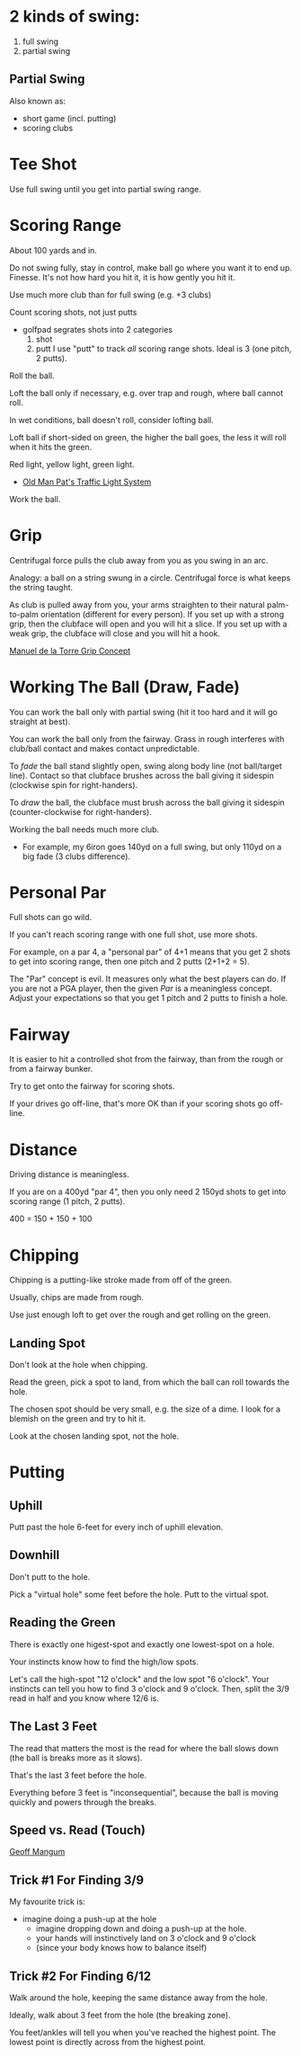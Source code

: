 # 2 kinds of swing:
1. full swing
2. partial swing

## Partial Swing
Also known as:
- short game (incl. putting)
- scoring clubs

# Tee Shot
Use full swing until you get into partial swing range.

# Scoring Range
About 100 yards and in.

Do not swing fully, stay in control, make ball go where you want it to end up.  Finesse.  It's not how hard you hit it, it is how gently you hit it.

Use much more club than for full swing (e.g. +3 clubs)

Count scoring shots, not just putts
- golfpad segrates shots into 2 categories
	1. shot
	2. putt
I use "putt" to track *all* scoring range shots.  Ideal is 3 (one pitch, 2 putts).

Roll the ball.

Loft the ball only if necessary, e.g. over trap and rough, where ball cannot roll.

In wet conditions, ball doesn't roll, consider lofting ball.

Loft ball if short-sided on green, the higher the ball goes, the less it will roll when it hits the green.

Red light, yellow light, green light.
- [Old Man Pat's Traffic Light System](https://www.youtube.com/watch?v=gfjccRUutkg)

Work the ball.

# Grip
Centrifugal force pulls the club away from you as you swing in an arc.  

Analogy: a ball on a string swung in a circle. Centrifugal force is what keeps the string taught.

As club is pulled away from you, your arms straighten to their natural palm-to-palm orientation (different for every person).  If you set up with a strong grip, then the clubface will open and you will hit a slice.  If you set up with a weak grip, the clubface will close and you will hit a hook.

[Manuel de la Torre Grip Concept](https://www.youtube.com/watch?v=3U7NjIssYzc)

# Working The Ball (Draw, Fade)
You can work the ball only with partial swing (hit it too hard and it will go straight at best).

You can work the ball only from the fairway.  Grass in rough interferes with club/ball contact and makes contact unpredictable.

To *fade* the ball stand slightly open, swing along body line (not ball/target line).  Contact so that clubface brushes across the ball giving it sidespin (clockwise spin for right-handers).

To *draw* the ball, the clubface must brush across the ball giving it sidespin (counter-clockwise for right-handers).

Working the ball needs much more club.
- For example, my 6iron goes 140yd on a full swing, but only 110yd on a big fade (3 clubs difference).

# Personal Par
Full shots can go wild.

If you can't reach scoring range with one full shot, use more shots.

For example, on a par 4, a "personal par" of 4+1 means that you get 2 shots to get into scoring range, then one pitch and 2 putts (2+1+2 = 5).

The "Par" concept is evil.  It measures only what the best players can do.  If you are not a PGA player, then the given *Par* is a meaningless concept.  Adjust your expectations so that you get 1 pitch and 2 putts to finish a hole.

# Fairway
It is easier to hit a controlled shot from the fairway, than from the rough or from a fairway bunker.

Try to get onto the fairway for scoring shots.

If your drives go off-line, that's more OK than if your scoring shots go off-line.

# Distance
Driving distance is meaningless.

If you are on a 400yd "par 4", then you only need 2 150yd shots to get into scoring range (1 pitch, 2 putts).

400 = 150 + 150 + 100

# Chipping
Chipping is a putting-like stroke made from off of the green.  

Usually, chips are made from rough.

Use just enough loft to get over the rough and get rolling on the green.

## Landing Spot
Don't look at the hole when chipping.  

Read the green, pick a spot to land, from which the ball can roll towards the hole.

The chosen spot should be very small, e.g. the size of a dime.  I look for a blemish on the green and try to hit it.

Look at the chosen landing spot, not the hole.

# Putting
## Uphill
Putt past the hole 6-feet for every inch of uphill elevation.

## Downhill
Don't putt to the hole.  

Pick a "virtual hole" some feet before the hole.  Putt to the virtual spot.
## Reading the Green
There is exactly one higest-spot and exactly one lowest-spot on a hole.

Your instincts know how to find the high/low spots.

Let's call the high-spot "12 o'clock" and the low spot "6 o'clock".  Your instincts can tell you how to find 3 o'clock and 9 o'clock.  Then, split the 3/9 read in half and you know where 12/6 is.

## The Last 3 Feet
The read that matters the most is the read for where the ball slows down (the ball is breaks more as it slows).

That's the last 3 feet before the hole.

Everything before 3 feet is "inconsequential", because the ball is moving quickly and powers through the breaks.

## Speed vs. Read (Touch)
[Geoff Mangum](https://www.youtube.com/watch?v=n-anHCPCCIk)

## Trick #1 For Finding 3/9
My favourite trick is:
- imagine doing a push-up at the hole
	- imagine dropping down and doing a push-up at the hole.
	- your hands will instinctively land on 3 o'clock and 9 o'clock
	- (since your body knows how to balance itself)

## Trick #2 For Finding 6/12
Walk around the hole, keeping the same distance away from the hole.

Ideally, walk about 3 feet from the hole (the breaking zone).

You feet/ankles will tell you when you've reached the highest point.  The lowest point is directly across from the highest point.
